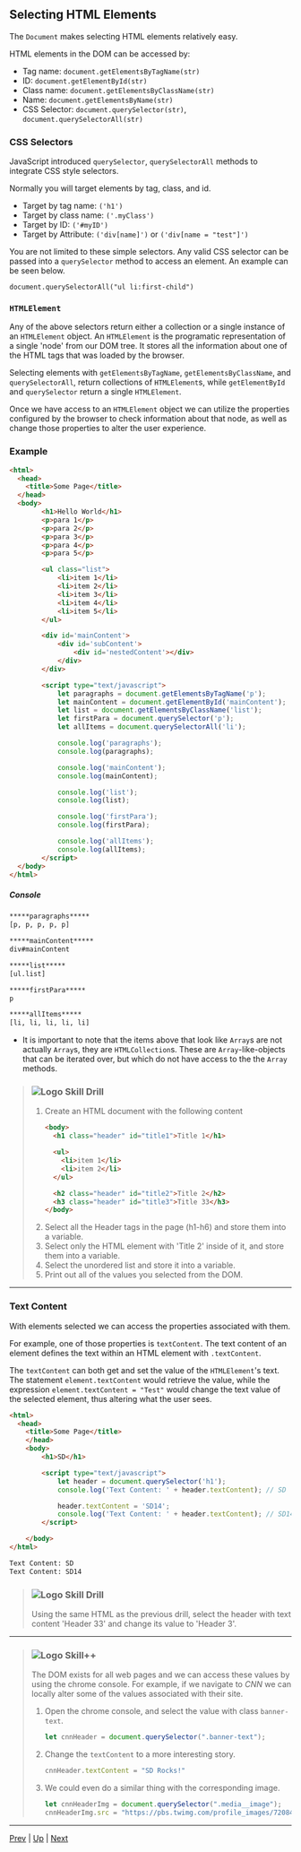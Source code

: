 ## Selecting HTML Elements
The `Document` makes selecting HTML elements relatively easy.

HTML elements in the DOM can be accessed by:
  * Tag name: `document.getElementsByTagName(str)`
  * ID: `document.getElementById(str)`
  * Class name: `document.getElementsByClassName(str)`
  * Name: `document.getElementsByName(str)`
  * CSS Selector: `document.querySelector(str)`, `document.querySelectorAll(str)`

### CSS Selectors
JavaScript introduced `querySelector`, `querySelectorAll` methods to integrate CSS style selectors.

Normally you will target elements by tag, class, and id.
  * Target by tag name: ``('h1')``  
  * Target by class name: ``('.myClass')``  
  * Target by ID: ``('#myID')``  
  * Target by Attribute: ``('div[name]')``  or ``('div[name = "test"]')``  

You are not limited to these simple selectors. Any valid CSS selector can be passed into a `querySelector` method to access an element. An example can be seen below.

``document.querySelectorAll("ul li:first-child")``

### `HTMLElement`
Any of the above selectors return either a collection or a single instance of an `HTMLElement` object. An `HTMLElement` is the programatic representation of a single 'node' from our DOM tree. It stores all the information about one of the HTML tags that was loaded by the browser.

Selecting elements with `getElementsByTagName`, `getElementsByClassName`, and `querySelectorAll`, return collections of `HTMLElement`s, while `getElementById` and `querySelector` return a single `HTMLElement`.

Once we have access to an `HTMLElement` object we can utilize the properties configured by the browser to check information about that node, as well as change those properties to alter the user experience.

### Example
```html  
<html>
  <head>
    <title>Some Page</title>
  </head>
  <body>
        <h1>Hello World</h1>
        <p>para 1</p>
        <p>para 2</p>
        <p>para 3</p>
        <p>para 4</p>
        <p>para 5</p>

        <ul class="list">
            <li>item 1</li>
            <li>item 2</li>
            <li>item 3</li>
            <li>item 4</li>
            <li>item 5</li>
        </ul>

        <div id='mainContent'>
            <div id='subContent'>
                <div id='nestedContent'></div>
            </div>
        </div>

        <script type="text/javascript">
            let paragraphs = document.getElementsByTagName('p');
            let mainContent = document.getElementById('mainContent');
            let list = document.getElementsByClassName('list');
            let firstPara = document.querySelector('p');
            let allItems = document.querySelectorAll('li');

            console.log('paragraphs');
            console.log(paragraphs);

            console.log('mainContent');
            console.log(mainContent);

            console.log('list');
            console.log(list);

            console.log('firstPara');
            console.log(firstPara);

            console.log('allItems');
            console.log(allItems);
        </script>
  </body>
</html>
```
##### Console
```bash
*****paragraphs*****
[p, p, p, p, p]

*****mainContent*****
div#mainContent

*****list*****
[ul.list]

*****firstPara*****
p

*****allItems*****
[li, li, li, li, li]
```

* It is important to note that the items above that look like `Array`s are not actually `Array`s, they are `HTMLCollection`s. These are `Array`-like-objects that can be iterated over, but which do not have access to the the `Array` methods.

> ### ![Logo](http://skilldistillery.com/downloads/sd_logo.jpg) Skill Drill
> 1. Create an HTML document with the following content
>    ```html
>    <body>
>      <h1 class="header" id="title1">Title 1</h1>
>    
>      <ul>
>        <li>item 1</li>
>        <li>item 2</li>
>      </ul>
>    
>      <h2 class="header" id="title2">Title 2</h2>
>      <h3 class="header" id="title3">Title 33</h3>
>    </body>
>    ```
> 1. Select all the Header tags in the page (h1-h6) and store them into a variable.
> 1. Select only the HTML element with 'Title 2' inside of it, and store them into a variable.
> 1. Select the unordered list and store it into a variable.
> 1. Print out all of the values you selected from the DOM.

<hr>

### Text Content
With elements selected we can access the properties associated with them.

For example, one of those properties is `textContent`. The text content of an element defines the text within an HTML element with `.textContent`.

The `textContent` can both get and set the value of the `HTMLElement`'s text. The statement `element.textContent` would retrieve the value, while the expression `element.textContent = "Test"` would change the text value of the selected element, thus altering what the user sees.

```html
<html>
  <head>
    <title>Some Page</title>
    </head>
    <body>
        <h1>SD</h1>

        <script type="text/javascript">
            let header = document.querySelector('h1');
            console.log('Text Content: ' + header.textContent); // SD

            header.textContent = 'SD14';
            console.log('Text Content: ' + header.textContent); // SD14
        </script>

    </body>
</html>
```

```bash
Text Content: SD
Text Content: SD14
```

> ### ![Logo](http://skilldistillery.com/downloads/sd_logo.jpg) Skill Drill
> Using the same HTML as the previous drill, select the header with text content 'Header 33' and change its value to 'Header 3'.

<hr>

> ### ![Logo](http://skilldistillery.com/downloads/sd_logo.jpg) Skill++
> The DOM exists for all web pages and we can access these values by using the chrome console. For example, if we navigate to _CNN_ we can locally alter some of the values associated with their site.
> 1. Open the chrome console, and select the value with class `banner-text`.
>    ```js
>    let cnnHeader = document.querySelector(".banner-text");
>    ```
> 1. Change the `textContent` to a more interesting story.
>    ```js
>    cnnHeader.textContent = "SD Rocks!"
>    ```
> 1. We could even do a similar thing with the corresponding image.
>    ```js
>    let cnnHeaderImg = document.querySelector(".media__image");
>    cnnHeaderImg.src = "https://pbs.twimg.com/profile_images/720847195860127744/K4Ld3JCd_400x400.jpg";
>    ```

<hr>

[Prev](README.md) | [Up](README.md) | [Next](labs.md)

